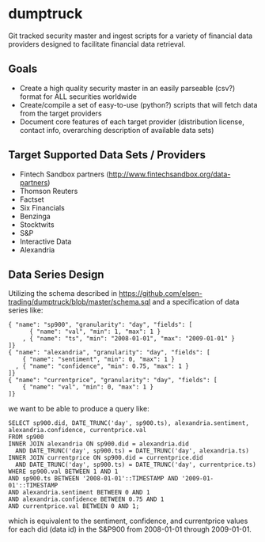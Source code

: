 # dumptruck
Git tracked security master and ingest scripts for a variety of financial data providers designed to facilitate financial data retrieval.

## Goals
- Create a high quality security master in an easily parseable (csv?) format for ALL securities worldwide
- Create/compile a set of easy-to-use (python?) scripts that will fetch data from the target providers
- Document core features of each target provider (distribution license, contact info, overarching description of available data sets)

## Target Supported Data Sets / Providers
- Fintech Sandbox partners (http://www.fintechsandbox.org/data-partners)
- Thomson Reuters
- Factset
- Six Financials
- Benzinga
- Stocktwits
- S&P
- Interactive Data
- Alexandria

## Data Series Design

Utilizing the schema described in https://github.com/elsen-trading/dumptruck/blob/master/schema.sql and a specification of data series like:
```
{ "name": "sp900", "granularity": "day", "fields": [ 
      { "name": "val", "min": 1, "max": 1 }
    , { "name": "ts", "min": "2008-01-01", "max": "2009-01-01" }
]}
{ "name": "alexandria", "granularity": "day", "fields": [ 
    { "name": "sentiment", "min": 0, "max": 1 }
  , { "name": "confidence", "min": 0.75, "max": 1 }
]}
{ "name": "currentprice", "granularity": "day", "fields": [ 
    { "name": "val", "min": 0, "max": 1 }
]}
```
we want to be able to produce a query like:
```
SELECT sp900.did, DATE_TRUNC('day', sp900.ts), alexandria.sentiment, alexandria.confidence, currentprice.val
FROM sp900
INNER JOIN alexandria ON sp900.did = alexandria.did 
  AND DATE_TRUNC('day', sp900.ts) = DATE_TRUNC('day', alexandria.ts) 
INNER JOIN currentprice ON sp900.did = currentprice.did 
  AND DATE_TRUNC('day', sp900.ts) = DATE_TRUNC('day', currentprice.ts) 
WHERE sp900.val BETWEEN 1 AND 1
AND sp900.ts BETWEEN '2008-01-01'::TIMESTAMP AND '2009-01-01'::TIMESTAMP
AND alexandria.sentiment BETWEEN 0 AND 1
AND alexandria.confidence BETWEEN 0.75 AND 1
AND currentprice.val BETWEEN 0 AND 1;
```
which is equivalent to the sentiment, confidence, and currentprice values for each did (data id) in the S&P900 from 2008-01-01 through 2009-01-01. 
